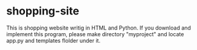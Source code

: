 # shopping-site
This is shopping website writig in HTML and Python.
If you download and implement this program, please make directory "myproject" and locate app.py and templates flolder under it.   
